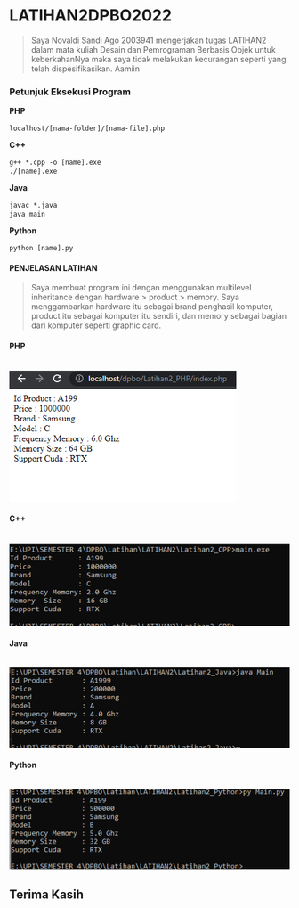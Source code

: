 # LATIHAN2DPBO2022

> Saya Novaldi Sandi Ago 2003941 mengerjakan tugas LATIHAN2 dalam mata kuliah Desain dan Pemrograman Berbasis Objek untuk keberkahanNya maka saya tidak melakukan kecurangan seperti yang telah dispesifikasikan. Aamiin

### Petunjuk Eksekusi Program

**PHP**
 ```
localhost/[nama-folder]/[nama-file].php
 ```


**C++**
 ```
g++ *.cpp -o [name].exe
./[name].exe
```

**Java**
```
javac *.java
java main
```

**Python**
```
python [name].py
```

#### PENJELASAN LATIHAN

> Saya membuat program ini dengan menggunakan multilevel inheritance dengan hardware > product > memory. Saya menggambarkan hardware itu sebagai brand penghasil komputer, product itu sebagai komputer itu sendiri, dan memory sebagai bagian dari komputer seperti graphic card.



#### PHP <br> <br>

![alt text](https://github.com/driskimaulana/LATIHAN2DPBO2022/blob/main/LATIHAN2/ScreenShots/Latihan2_PHP.png)

#### C++ <br> <br>
![alt text](https://github.com/driskimaulana/LATIHAN2DPBO2022/blob/main/LATIHAN2/ScreenShots/Latihan2_CPP.png)

#### Java <br> <br>
![alt text](https://github.com/driskimaulana/LATIHAN2DPBO2022/blob/main/LATIHAN2/ScreenShots/Latihan2_Java.png)

#### Python <br> <br>
![alt text](https://github.com/driskimaulana/LATIHAN2DPBO2022/blob/main/LATIHAN2/ScreenShots/Latihan2_Python.png)


## Terima Kasih


